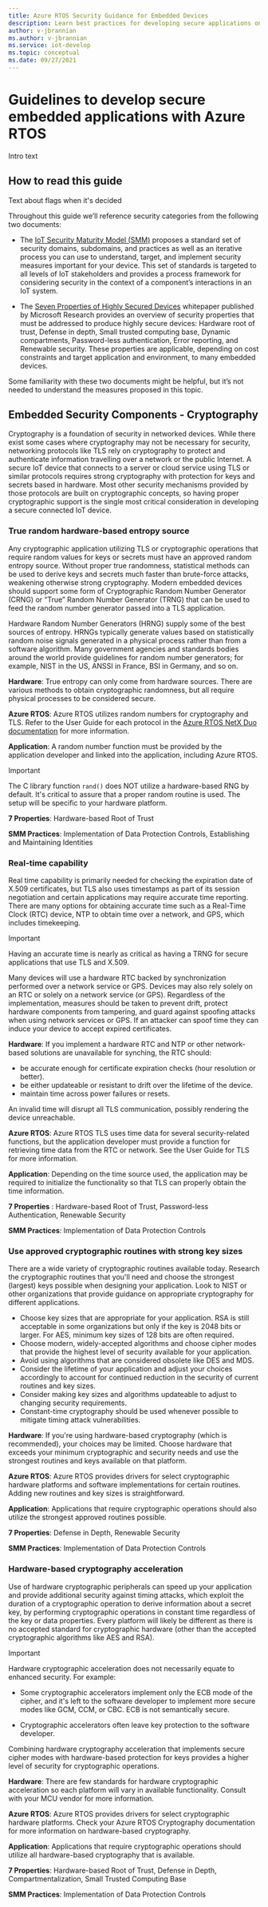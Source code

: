```yaml
---
title: Azure RTOS Security Guidance for Embedded Devices
description: Learn best practices for developing secure applications on embedded devices with Azure RTOS.
author: v-jbrannian
ms.author: v-jbrannian
ms.service: iot-develop
ms.topic: conceptual 
ms.date: 09/27/2021
---
```


# Guidelines to develop secure embedded applications with Azure RTOS

Intro text

## How to read this guide

Text about flags when it's decided

Throughout this guide we’ll reference security categories from the following two documents:

- The [IoT Security Maturity Model (SMM)](https://www.iiconsortium.org/smm.htm) proposes a standard set of security domains, subdomains, and practices as well as an iterative process you can use to understand, target, and implement security measures important for your device. This set of standards is targeted to all levels of IoT stakeholders and provides a process framework for considering security in the context of a component’s interactions in an IoT system.  

- The [Seven Properties of Highly Secured Devices](https://www.microsoft.com/research/publication/seven-properties-2nd-edition/) whitepaper published by Microsoft Research provides an overview of security properties that must be addressed to produce highly secure devices: Hardware root of trust, Defense in depth, Small trusted computing base, Dynamic compartments, Password-less authentication, Error reporting, and Renewable security. These properties are applicable, depending on cost constraints and target application and environment, to many embedded devices.
  
Some familiarity with these two documents might be helpful, but it’s not needed to understand the measures proposed in this topic.

## Embedded Security Components - Cryptography

Cryptography is a foundation of security in networked devices. While there exist some cases where cryptography may not be necessary for security, networking protocols like TLS rely on cryptography to protect and authenticate information travelling over a network or the public Internet. A secure IoT device that connects to a server or cloud service using TLS or similar protocols requires strong cryptography with protection for keys and secrets based in hardware. Most other security mechanisms provided by those protocols are built on cryptographic concepts, so having proper cryptographic support is the single most critical consideration in developing a secure connected IoT device.

### True random hardware-based entropy source

Any cryptographic application utilizing TLS or cryptographic operations that require random values for keys or secrets must have an approved random entropy source. Without proper true randomness, statistical methods can be used to derive keys and secrets much faster than brute-force attacks, weakening otherwise strong cryptography. Modern embedded devices should support some form of Cryptographic Random Number Generator (CRNG) or “True” Random Number Generator (TRNG) that can be used to feed the random number generator passed into a TLS application.

Hardware Random Number Generators (HRNG) supply some of the best sources of entropy. HRNGs typically generate values based on statistically random noise signals generated in a physical process rather than from a software algorithm. Many government agencies and standards bodies around the world provide guidelines for random number generators; for example, NIST in the US, ANSSI in France, BSI in Germany, and so on.

**Hardware**: True entropy can only come from hardware sources. There are various methods to obtain cryptographic randomness, but all require physical processes to be considered secure.

**Azure RTOS**: Azure RTOS utilizes random numbers for cryptography and TLS. Refer to the User Guide for each protocol in the [Azure RTOS NetX Duo documentation](/azure/rtos/netx-duo/overview-netx-duo) for more information.

**Application**: A random number function must be provided by the application developer and linked into the application, including Azure RTOS.

> [!IMPORTANT]
> The C library function `rand()` does NOT utilize a hardware-based RNG by default. It's critical to assure that a proper random routine is used. The setup will be specific to your hardware platform.

**7 Properties**: Hardware-based Root of Trust

**SMM Practices**: Implementation of Data Protection Controls, Establishing and Maintaining Identities

### Real-time capability

Real time capability is primarily needed for checking the expiration date of X.509 certificates, but TLS also uses timestamps as part of its session negotiation and certain applications may require accurate time reporting. There are many options for obtaining accurate time such as a Real-Time Clock (RTC) device, NTP to obtain time over a network, and GPS, which includes timekeeping.

> [!IMPORTANT] 
> Having an accurate time is nearly as critical as having a TRNG for secure applications that use TLS and X.509.

Many devices will use a hardware RTC backed by synchronization performed over a network service or GPS. Devices may also rely solely on an RTC or solely on a network service (or GPS). Regardless of the implementation, measures should be taken to prevent drift, protect hardware components from tampering, and guard against spoofing attacks when using network services or GPS. If an attacker can spoof time they can induce your device to accept expired certificates.

**Hardware**: If you implement a hardware RTC and NTP or other network-based solutions are unavailable for synching, the RTC should:

- be accurate enough for certificate expiration checks (hour resolution or better).
- be either updateable or resistant to drift over the lifetime of the device.
- maintain time across power failures or resets.

An invalid time will disrupt all TLS communication, possibly rendering the device unreachable.

**Azure RTOS**: Azure RTOS TLS uses time data for several security-related functions, but the application developer must provide a function for retrieving time data from the RTC or network. See the User Guide for TLS for more information.

**Application**: Depending on the time source used, the application may be required to initialize the functionality so that TLS can properly obtain the time information.

**7 Properties** : Hardware-based Root of Trust, Password-less Authentication, Renewable Security

**SMM Practices**: Implementation of Data Protection Controls

### Use approved cryptographic routines with strong key sizes

There are a wide variety of cryptographic routines available today. Research the cryptographic routines that you'll need and choose the strongest (largest) keys possible when designing your application. Look to NIST or other organizations that provide guidance on appropriate cryptography for different applications.

- Choose key sizes that are appropriate for your application. RSA is still acceptable in some organizations but only if the key is 2048 bits or larger. For AES, minimum key sizes of 128 bits are often required.
- Choose modern, widely-accepted algorithms and choose cipher modes that provide the highest level of security available for your application.
- Avoid using algorithms that are considered obsolete like DES and MDS.
- Consider the lifetime of your application and adjust your choices accordingly to account for continued reduction in the security of current routines and key sizes.
- Consider making key sizes and algorithms updateable to adjust to changing security requirements.
- Constant-time cryptography should be used whenever possible to mitigate timing attack vulnerabilities.

**Hardware**: If you're using hardware-based cryptography (which is recommended), your choices may be limited. Choose hardware that exceeds your minimum cryptographic and security needs and use the strongest routines and keys available on that platform.

**Azure RTOS**: Azure RTOS provides drivers for select cryptographic hardware platforms and software implementations for certain routines. Adding new routines and key sizes is straightforward.

**Application**: Applications that require cryptographic operations should also utilize the strongest approved routines possible.

**7 Properties**: Defense in Depth, Renewable Security

**SMM Practices**: Implementation of Data Protection Controls

### Hardware-based cryptography acceleration

Use of hardware cryptographic peripherals can speed up your application and provide additional security against timing attacks, which exploit the duration of a cryptographic operation to derive information about a secret key, by performing cryptographic operations in constant time regardless of the key or data properties. Every platform will likely be different as there is no accepted standard for cryptographic hardware (other than the accepted cryptographic algorithms like AES and RSA).  

> [!IMPORTANT]
> Hardware cryptographic acceleration does not necessarily equate to enhanced security. For example:
>
> - Some cryptographic accelerators implement only the ECB mode of the cipher, and it's left to the software developer to implement more secure modes like GCM, CCM, or CBC. ECB is not semantically secure.
>
> - Cryptographic accelerators often leave key protection to the software developer.
>

Combining hardware cryptography acceleration that implements secure cipher modes with hardware-based protection for keys provides a higher level of security for cryptographic operations.

**Hardware**: There are few standards for hardware cryptographic acceleration so each platform will vary in available functionality. Consult with your MCU vendor for more information.

**Azure RTOS**: Azure RTOS provides drivers for select cryptographic hardware platforms. Check your Azure RTOS Cryptography documentation for more information on hardware-based cryptography.

**Application**: Applications that require cryptographic operations should utilize all hardware-based cryptography that is available.

**7 Properties**: Hardware-based Root of Trust, Defense in Depth, Compartmentalization, Small Trusted Computing Base

**SMM Practices**: Implementation of Data Protection Controls
